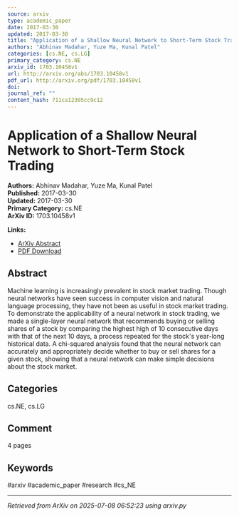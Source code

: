 ```yaml
---
source: arxiv
type: academic_paper
date: 2017-03-30
updated: 2017-03-30
title: "Application of a Shallow Neural Network to Short-Term Stock Trading"
authors: "Abhinav Madahar, Yuze Ma, Kunal Patel"
categories: [cs.NE, cs.LG]
primary_category: cs.NE
arxiv_id: 1703.10458v1
url: http://arxiv.org/abs/1703.10458v1
pdf_url: http://arxiv.org/pdf/1703.10458v1
doi: 
journal_ref: ""
content_hash: 711ca12305cc9c12
---
```


# Application of a Shallow Neural Network to Short-Term Stock Trading

**Authors:** Abhinav Madahar, Yuze Ma, Kunal Patel  
**Published:** 2017-03-30  
**Updated:** 2017-03-30  
**Primary Category:** cs.NE  
**ArXiv ID:** 1703.10458v1  

**Links:**
- [ArXiv Abstract](http://arxiv.org/abs/1703.10458v1)
- [PDF Download](http://arxiv.org/pdf/1703.10458v1)


## Abstract

Machine learning is increasingly prevalent in stock market trading. Though
neural networks have seen success in computer vision and natural language
processing, they have not been as useful in stock market trading. To
demonstrate the applicability of a neural network in stock trading, we made a
single-layer neural network that recommends buying or selling shares of a stock
by comparing the highest high of 10 consecutive days with that of the next 10
days, a process repeated for the stock's year-long historical data. A
chi-squared analysis found that the neural network can accurately and
appropriately decide whether to buy or sell shares for a given stock, showing
that a neural network can make simple decisions about the stock market.

## Categories

cs.NE, cs.LG



## Comment

4 pages


## Keywords

#arxiv #academic_paper #research #cs_NE

---
*Retrieved from ArXiv on 2025-07-08 06:52:23 using arxiv.py*
